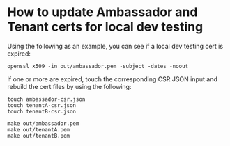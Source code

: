 # How to update Ambassador and Tenant certs for local dev testing

Using the following as an example, you can see if a local dev testing cert is expired:

```
openssl x509 -in out/ambassador.pem -subject -dates -noout
```

If one or more are expired, touch the corresponding CSR JSON input and rebuild the cert files
by using the following:

```
touch ambassador-csr.json
touch tenantA-csr.json
touch tenantB-csr.json

make out/ambassador.pem
make out/tenantA.pem
make out/tenantB.pem
```